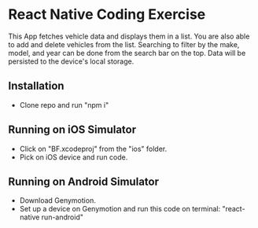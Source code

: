 # React Native Coding Exercise

This App fetches vehicle data and displays them in a list.  You are also able to add and delete vehicles from the list.  Searching to filter by the make, model, and year can be done from the search bar on the top.  Data will be persisted to the device's local storage.

## Installation
- Clone repo and run "npm i"

## Running on iOS Simulator
- Click on "BF.xcodeproj" from the "ios" folder.
- Pick on iOS device and run code.

## Running on Android Simulator
- Download Genymotion.
- Set up a device on Genymotion and run this code on terminal: "react-native run-android"
